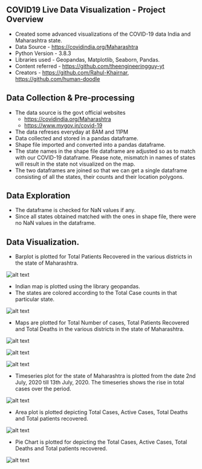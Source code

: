 ## COVID19 Live Data Visualization - Project Overview

* Created some advanced visualizations of the COVID-19 data India and Maharashtra state.
* Data Source - https://covidindia.org/Maharashtra
* Python Version - 3.8.3
* Libraries used - Geopandas, Matplotlib, Seaborn, Pandas.
* Content referred - https://github.com/theengineeringguy-yt
* Creators - https://github.com/Rahul-Khairnar, https://github.com/human-doodle

## Data Collection & Pre-processing

* The data source is the govt official websites
    * https://covidindia.org/Maharashtra
    * https://www.mygov.in/covid-19
* The data refreses everyday at 8AM and 11PM
* Data collected and stored in a pandas dataframe.
* Shape file imported and converted into a pandas dataframe.
* The state names in the shape file dataframe are adjusted so as to match with our COVID-19 dataframe. Please note, mismatch in names of states will result in the state not visualized on the map.
* The two dataframes are joined so that we can get a single dataframe consisting of all the states, their counts and their location polygons.

## Data Exploration

* The dataframe is checked for NaN values if any.
* Since all states obtained matched with the ones in shape file, there were no NaN values in the dataframe.

## Data Visualization.

* Barplot is plotted for Total Patients Recovered in the various districts in the state of Maharashtra.


![alt text](https://github.com/human-doodle/COVID19_Live_Data_Visualization/blob/master/img/bar_chart.png "Total Patients Recovered")


* Indian map is plotted using the library geopandas.
* The states are colored according to the Total Case counts in that particular state.

![alt text](https://github.com/human-doodle/COVID19_Live_Data_Visualization/blob/master/img/India.png "Indian Map")


* Maps are plotted for Total Number of cases, Total Patients Recovered and Total Deaths in the various districts in the state of Maharashtra.


![alt text](https://github.com/human-doodle/COVID19_Live_Data_Visualization/blob/master/img/maha_total.png "Total COVID-19 Cases")


![alt text](https://github.com/human-doodle/COVID19_Live_Data_Visualization/blob/master/img/maha_death.png "Total Deaths")


![alt text](https://github.com/human-doodle/COVID19_Live_Data_Visualization/blob/master/img/maha_rec.png "Total Patients Recovered")


* Timeseries plot for the state of Maharashtra is plotted from the date 2nd July, 2020 till 13th July, 2020. The timeseries shows the rise in total cases over the period.


![alt text](https://github.com/human-doodle/COVID19_Live_Data_Visualization/blob/master/img/Timeseries_plot.png "Timeseries Plot")


* Area plot is plotted depicting Total Cases, Active Cases, Total Deaths and Total patients recovered.


![alt text](https://github.com/human-doodle/COVID19_Live_Data_Visualization/blob/master/img/Area_plot.png "Area Plot")


* Pie Chart is plotted for depicting the Total Cases, Active Cases, Total Deaths and Total patients recovered.


![alt text](https://github.com/human-doodle/COVID19_Live_Data_Visualization/blob/master/img/pie_chart.png "Piechart")


